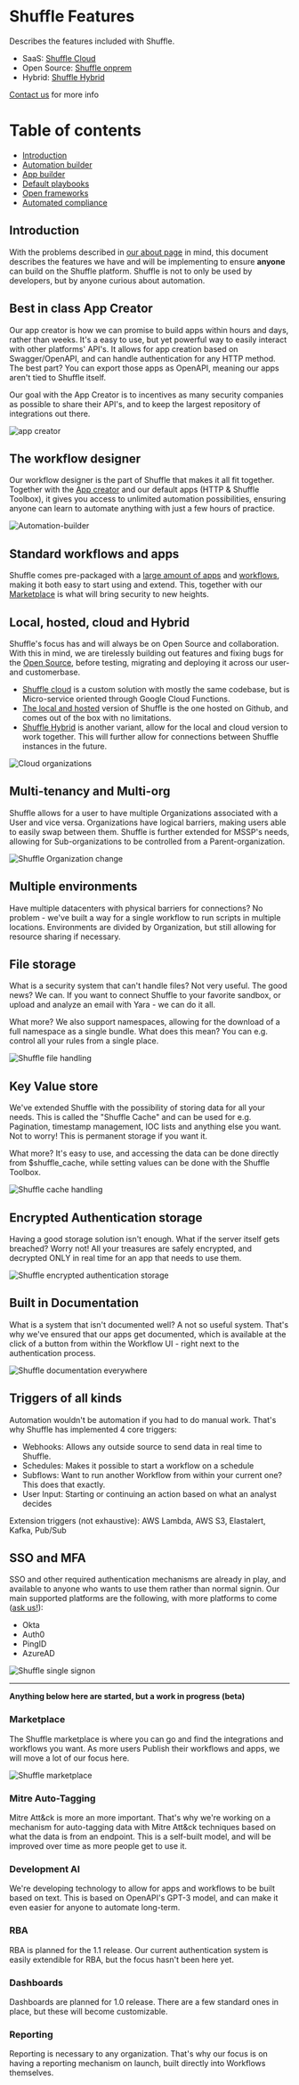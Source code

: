 # Shuffle Features 
Describes the features included with Shuffle.

* SaaS: [Shuffle Cloud](https://shuffler.io/pricing)
* Open Source: [Shuffle onprem](https://github.com/frikky/shuffle)
* Hybrid: [Shuffle Hybrid](/docs/configuration#hybrid_configuration)

[Contact us](https://shuffler.io/contact) for more info

# Table of contents
* [Introduction](#introduction)
* [Automation builder](#automation_builder)
* [App builder](#app_builder)
* [Default playbooks](#default_playbooks)
* [Open frameworks](#open_frameworks)
* [Automated compliance](#automated_compliance)

## Introduction
With the problems described in [our about page](/docs/about) in mind, this document describes the features we have and will be implementing to ensure **anyone** can build on the Shuffle platform. Shuffle is not to only be used by developers, but by anyone curious about automation.

## Best in class App Creator
Our app creator is how we can promise to build apps within hours and days, rather than weeks. It's a easy to use, but yet powerful way to easily interact with other platforms' API's. It allows for app creation based on Swagger/OpenAPI, and can handle authentication for any HTTP method. The best part? You can export those apps as OpenAPI, meaning our apps aren't tied to Shuffle itself. 

Our goal with the App Creator is to incentives as many security companies as possible to share their API's, and to keep the largest repository of integrations out there.

![app creator](https://github.com/frikky/shuffle-docs/blob/master/assets/features-1.png?raw=true)

## The workflow designer 
Our workflow designer is the part of Shuffle that makes it all fit together. Together with the [App creator](/apps/new) and our default apps (HTTP & Shuffle Toolbox), it gives you access to unlimited automation possibilities, ensuring anyone can learn to automate anything with just a few hours of practice.

![Automation-builder](https://github.com/frikky/shuffle-docs/blob/master/assets/shuffle-workflow-1.png?raw=true)

## Standard workflows and apps
Shuffle comes pre-packaged with a [large amount of apps](https://github.com/frikky/shuffle-apps) and [workflows](https://github.com/frikky/shuffle-workflows), making it both easy to start using and extend. This, together with our [Marketplace](#marketplace) is what will bring security to new heights.

## Local, hosted, cloud and Hybrid
Shuffle's focus has and will always be on Open Source and collaboration. With this in mind, we are tirelessly building out features and fixing bugs for the [Open Source](https://github.com/frikky/shuffle), before testing, migrating and deploying it across our user- and customerbase. 

- [Shuffle cloud](https://shuffler.io) is a custom solution with mostly the same codebase, but is Micro-service oriented through Google Cloud Functions.
- [The local and hosted](https://github.com/frikky/shuffle) version of Shuffle is the one hosted on Github, and comes out of the box with no limitations.
- [Shuffle Hybrid](#hybrid_configuration) is another variant, allow for the local and cloud version to work together. This will further allow for connections between Shuffle instances in the future.

![Cloud organizations](https://github.com/frikky/shuffle-docs/blob/master/assets/features-3.png?raw=true)

## Multi-tenancy and Multi-org
Shuffle allows for a user to have multiple Organizations associated with a User and vice versa. Organizations have logical barriers, making users able to easily swap between them. Shuffle is further extended for MSSP's needs, allowing for Sub-organizations to be controlled from a Parent-organization.

![Shuffle Organization change](https://github.com/frikky/shuffle-docs/blob/master/assets/features-4.png?raw=true)

## Multiple environments
Have multiple datacenters with physical barriers for connections? No problem - we've built a way for a single workflow to run scripts in multiple locations. Environments are divided by Organization, but still allowing for resource sharing if necessary.

## File storage
What is a security system that can't handle files? Not very useful. The good news? We can. If you want to connect Shuffle to your favorite sandbox, or upload and analyze an email with Yara - we can do it all.

What more? We also support namespaces, allowing for the download of a full namespace as a single bundle. What does this mean? You can e.g. control all your rules from a single place. 

![Shuffle file handling](https://github.com/frikky/shuffle-docs/blob/master/assets/features-5.png?raw=true)

## Key Value store
We've extended Shuffle with the possibility of storing data for all your needs. This is called the "Shuffle Cache" and can be used for e.g. Pagination, timestamp management, IOC lists and anything else you want. Not to worry! This is permanent storage if you want it.

What more? It's easy to use, and accessing the data can be done directly from $shuffle_cache, while setting values can be done with the Shuffle Toolbox.

![Shuffle cache handling](https://github.com/frikky/shuffle-docs/blob/master/assets/features-6.png?raw=true)

## Encrypted Authentication storage
Having a good storage solution isn't enough. What if the server itself gets breached? Worry not! All your treasures are safely encrypted, and decrypted ONLY in real time for an app that needs to use them. 

![Shuffle encrypted authentication storage](https://github.com/frikky/shuffle-docs/blob/master/assets/features-7.png?raw=true)

## Built in Documentation
What is a system that isn't documented well? A not so useful system. That's why we've ensured that our apps get documented, which is available at the click of a button from within the Workflow UI - right next to the authentication process.

![Shuffle documentation everywhere](https://github.com/frikky/shuffle-docs/blob/master/assets/features-8.png?raw=true)

## Triggers of all kinds
Automation wouldn't be automation if you had to do manual work. That's why Shuffle has implemented 4 core triggers:
- Webhooks: Allows any outside source to send data in real time to Shuffle.
- Schedules: Makes it possible to start a workflow on a schedule 
- Subflows: Want to run another Workflow from within your current one? This does that exactly.
- User Input: Starting or continuing an action based on what an analyst decides 

Extension triggers (not exhaustive): AWS Lambda, AWS S3, Elastalert, Kafka, Pub/Sub

## SSO and MFA
SSO and other required authentication mechanisms are already in play, and available to anyone who wants to use them rather than normal signin. Our main supported platforms are the following, with more platforms to come ([ask us!](https://shuffler.io/contact)):
- Okta
- Auth0
- PingID
- AzureAD

![Shuffle single signon](https://github.com/frikky/shuffle-docs/blob/master/assets/features-2.png?raw=true)


----------------------------------------------------------------------------------

**Anything below here are started, but a work in progress (beta)**

### Marketplace
The Shuffle marketplace is where you can go and find the integrations and workflows you want. As more users Publish their workflows and apps, we will move a lot of our focus here.

![Shuffle marketplace](https://github.com/frikky/shuffle-docs/blob/master/assets/features-9.png?raw=true)

### Mitre Auto-Tagging
Mitre Att&ck is more an more important. That's why we're working on a mechanism for auto-tagging data with Mitre Att&ck techniques based on what the data is from an endpoint. This is a self-built model, and will be improved over time as more people get to use it.

### Development AI  
We're developing technology to allow for apps and workflows to be built based on text. This is based on OpenAPI's GPT-3 model, and can make it even easier for anyone to automate long-term. 

### RBA 
RBA is planned for the 1.1 release. Our current authentication system is easily extendible for RBA, but the focus hasn't been here yet.

### Dashboards 
Dashboards are planned for 1.0 release. There are a few standard ones in place, but these will become customizable.

### Reporting 
Reporting is necessary to any organization. That's why our focus is on having a reporting mechanism on launch, built directly into Workflows themselves.

